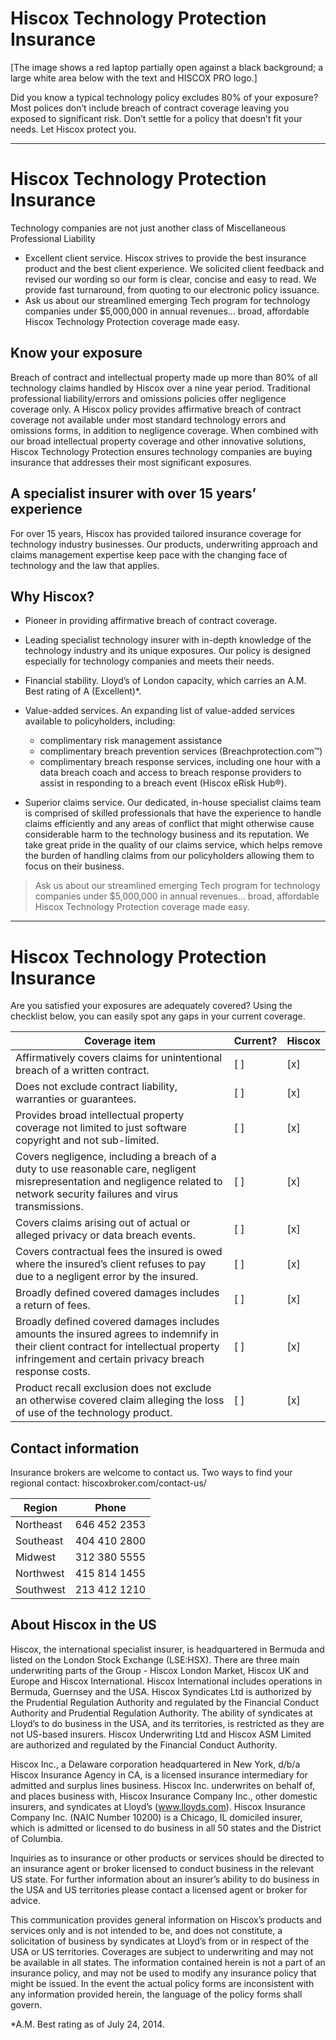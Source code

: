 
# Hiscox Technology Protection Insurance
[The image shows a red laptop partially open against a black background; a large white area below with the text and HISCOX PRO logo.]

Did you know a typical technology policy excludes 80% of your exposure? Most polices don’t include breach of contract coverage leaving you exposed to significant risk. Don’t settle for a policy that doesn’t fit your needs. Let Hiscox protect you.


---


# Hiscox Technology Protection Insurance

Technology companies are not just another class of Miscellaneous Professional Liability

- Excellent client service. Hiscox strives to provide the best insurance product and the best client experience. We solicited client feedback and revised our wording so our form is clear, concise and easy to read. We provide fast turnaround, from quoting to our electronic policy issuance.
- Ask us about our streamlined emerging Tech program for technology companies under $5,000,000 in annual revenues… broad, affordable Hiscox Technology Protection coverage made easy.

## Know your exposure

Breach of contract and intellectual property made up more than 80% of all technology claims handled by Hiscox over a nine year period. Traditional professional liability/errors and omissions policies offer negligence coverage only. A Hiscox policy provides affirmative breach of contract coverage not available under most standard technology errors and omissions forms, in addition to negligence coverage. When combined with our broad intellectual property coverage and other innovative solutions, Hiscox Technology Protection ensures technology companies are buying insurance that addresses their most significant exposures.

## A specialist insurer with over 15 years’ experience

For over 15 years, Hiscox has provided tailored insurance coverage for technology industry businesses. Our products, underwriting approach and claims management expertise keep pace with the changing face of technology and the law that applies.

## Why Hiscox?

- Pioneer in providing affirmative breach of contract coverage.
- Leading specialist technology insurer with in-depth knowledge of the technology industry and its unique exposures. Our policy is designed especially for technology companies and meets their needs.
- Financial stability. Lloyd’s of London capacity, which carries an A.M. Best rating of A (Excellent)*.
- Value-added services. An expanding list of value-added services available to policyholders, including:
  - complimentary risk management assistance
  - complimentary breach prevention services (Breachprotection.com™)
  - complimentary breach response services, including one hour with a data breach coach and access to breach response providers to assist in responding to a breach event (Hiscox eRisk Hub®).

- Superior claims service. Our dedicated, in-house specialist claims team is comprised of skilled professionals that have the experience to handle claims efficiently and any areas of conflict that might otherwise cause considerable harm to the technology business and its reputation. We take great pride in the quality of our claims service, which helps remove the burden of handling claims from our policyholders allowing them to focus on their business.

> Ask us about our streamlined emerging Tech program for technology companies under $5,000,000 in annual revenues… broad, affordable Hiscox Technology Protection coverage made easy.


---


# Hiscox Technology Protection Insurance

Are you satisfied your exposures are adequately covered?
Using the checklist below, you can easily spot any gaps in your current coverage.

<table>
<thead>
<tr><th>Coverage item</th><th>Current?</th><th>Hiscox</th></tr>
</thead>
<tbody>
<tr><td>Affirmatively covers claims for unintentional breach of a written contract.</td><td>[ ]</td><td>[x]</td></tr>
<tr><td>Does not exclude contract liability, warranties or guarantees.</td><td>[ ]</td><td>[x]</td></tr>
<tr><td>Provides broad intellectual property coverage not limited to just software copyright and not sub-limited.</td><td>[ ]</td><td>[x]</td></tr>
<tr><td>Covers negligence, including a breach of a duty to use reasonable care, negligent misrepresentation and negligence related to network security failures and virus transmissions.</td><td>[ ]</td><td>[x]</td></tr>
<tr><td>Covers claims arising out of actual or alleged privacy or data breach events.</td><td>[ ]</td><td>[x]</td></tr>
<tr><td>Covers contractual fees the insured is owed where the insured’s client refuses to pay due to a negligent error by the insured.</td><td>[ ]</td><td>[x]</td></tr>
<tr><td>Broadly defined covered damages includes a return of fees.</td><td>[ ]</td><td>[x]</td></tr>
<tr><td>Broadly defined covered damages includes amounts the insured agrees to indemnify in their client contract for intellectual property infringement and certain privacy breach response costs.</td><td>[ ]</td><td>[x]</td></tr>
<tr><td>Product recall exclusion does not exclude an otherwise covered claim alleging the loss of use of the technology product.</td><td>[ ]</td><td>[x]</td></tr>
</tbody>
</table>

## Contact information

Insurance brokers are welcome to contact us.
Two ways to find your regional contact:
hiscoxbroker.com/contact-us/

<table>
<thead>
<tr><th>Region</th><th>Phone</th></tr>
</thead>
<tbody>
<tr><td>Northeast</td><td>646 452 2353</td></tr>
<tr><td>Southeast</td><td>404 410 2800</td></tr>
<tr><td>Midwest</td><td>312 380 5555</td></tr>
<tr><td>Northwest</td><td>415 814 1455</td></tr>
<tr><td>Southwest</td><td>213 412 1210</td></tr>
</tbody>
</table>

## About Hiscox in the US

Hiscox, the international specialist insurer, is headquartered in Bermuda and listed on the London Stock Exchange (LSE:HSX). There are three main underwriting parts of the Group - Hiscox London Market, Hiscox UK and Europe and Hiscox International. Hiscox International includes operations in Bermuda, Guernsey and the USA. Hiscox Syndicates Ltd is authorized by the Prudential Regulation Authority and regulated by the Financial Conduct Authority and Prudential Regulation Authority. The ability of syndicates at Lloyd’s to do business in the USA, and its territories, is restricted as they are not US-based insurers. Hiscox Underwriting Ltd and Hiscox ASM Limited are authorized and regulated by the Financial Conduct Authority.

Hiscox Inc., a Delaware corporation headquartered in New York, d/b/a Hiscox Insurance Agency in CA, is a licensed insurance intermediary for admitted and surplus lines business. Hiscox Inc. underwrites on behalf of, and places business with, Hiscox Insurance Company Inc., other domestic insurers, and syndicates at Lloyd’s (www.lloyds.com). Hiscox Insurance Company Inc. (NAIC Number 10200) is a Chicago, IL domiciled insurer, which is admitted or licensed to do business in all 50 states and the District of Columbia.

Inquiries as to insurance or other products or services should be directed to an insurance agent or broker licensed to conduct business in the relevant US state. For further information about an insurer’s ability to do business in the USA and US territories please contact a licensed agent or broker for advice.

This communication provides general information on Hiscox’s products and services only and is not intended to be, and does not constitute, a solicitation of business by syndicates at Lloyd’s from or in respect of the USA or US territories. Coverages are subject to underwriting and may not be available in all states. The information contained herein is not a part of an insurance policy, and may not be used to modify any insurance policy that might be issued. In the event the actual policy forms are inconsistent with any information provided herein, the language of the policy forms shall govern.

*A.M. Best rating as of July 24, 2014.

